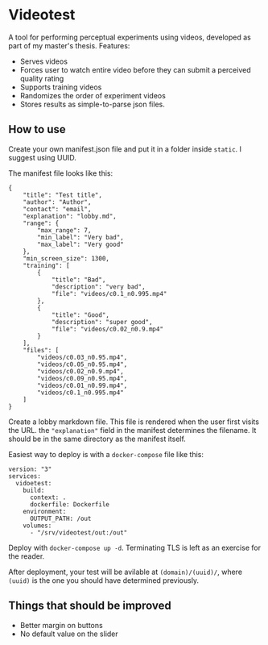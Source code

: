 # Videotest

A tool for performing perceptual experiments using videos, developed as part of my master's thesis. Features:

 * Serves videos
 * Forces user to watch entire video before they can submit a perceived quality rating
 * Supports training videos
 * Randomizes the order of experiment videos
 * Stores results as simple-to-parse json files.

## How to use

Create your own manifest.json file and put it in a folder inside `static`. I suggest using UUID.

The manifest file looks like this:

```
{
    "title": "Test title",
    "author": "Author",
    "contact": "email",
    "explanation": "lobby.md",
    "range": {
        "max_range": 7,
        "min_label": "Very bad",
        "max_label": "Very good"
    },
    "min_screen_size": 1300,
    "training": [
        {
            "title": "Bad",
            "description": "very bad",
            "file": "videos/c0.1_n0.995.mp4"
        },
        {
            "title": "Good",
            "description": "super good",
            "file": "videos/c0.02_n0.9.mp4"
        }
    ],
    "files": [
        "videos/c0.03_n0.95.mp4",
        "videos/c0.05_n0.95.mp4",
        "videos/c0.02_n0.9.mp4",
        "videos/c0.09_n0.95.mp4",
        "videos/c0.01_n0.99.mp4",
        "videos/c0.1_n0.995.mp4"
    ]
}
```

Create a lobby markdown file. This file is rendered when the user first visits the URL. the `"explanation"` field in the manifest determines the filename. It should be in the same directory as the manifest itself.

Easiest way to deploy is with a `docker-compose` file like this:

```
version: "3"
services:
  vidoetest:
    build:
      context: .
      dockerfile: Dockerfile
    environment:
      OUTPUT_PATH: /out
    volumes:
      - "/srv/videotest/out:/out"
```

Deploy with `docker-compose up -d`. Terminating TLS is left as an exercise for the reader.

After deployment, your test will be avilable at `(domain)/(uuid)/`, where `(uuid)` is the one you should have determined previously.

## Things that should be improved

 * Better margin on buttons
 * No default value on the slider
